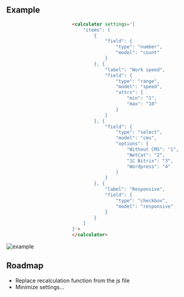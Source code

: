 ## Example

```html
						<calculator settings='{
							"items": [
								{
									"field": {
										"type": "number",
										"model": "count"
									}
								}, {
									"label": "Work speed",
									"field": {
										"type": "range",
										"model": "speed",
										"attrs": {
											"min": "1",
											"max": "10"
										}
									}
								}, {
									"field": {
										"type": "select",
										"model": "cms",
										"options": {
											"Without CMS": "1",
											"NetCat": "2",
											"1C Bitrix": "3",
											"Wordpress": "4"
										}
									}
								}, {
									"label": "Responsive",
									"field": {
										"type": "checkbox",
										"model": "responsive"
									}
								}
							]
						}'>
						</calculator>
```

![example](http://prntscr.com/7yeuwj)


## Roadmap

+ Replace recalculation function from the js file
+ Minimize settings...